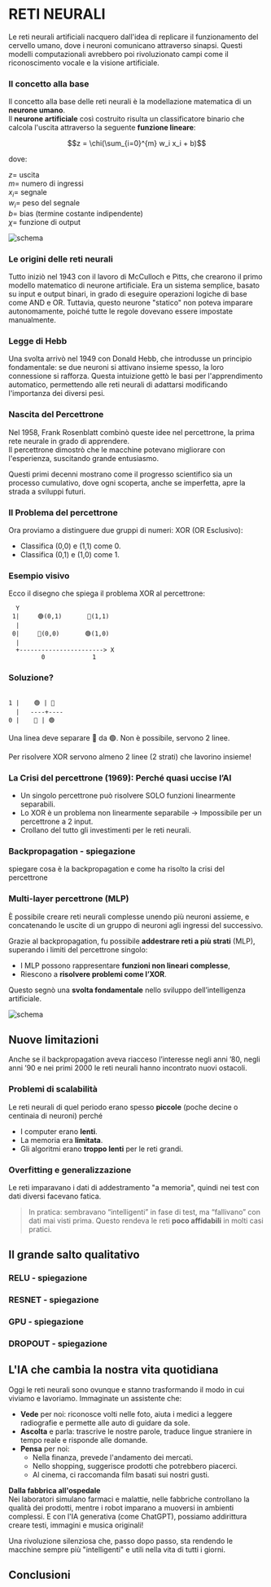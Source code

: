 # RETI NEURALI
Le reti neurali artificiali nacquero dall'idea di replicare il funzionamento del cervello umano, dove i neuroni comunicano attraverso sinapsi. Questi modelli computazionali avrebbero poi rivoluzionato campi come il riconoscimento vocale e la visione artificiale.
### Il concetto alla base
Il concetto alla base delle reti neurali è la modellazione matematica di un **neurone umano**.  
Il **neurone artificiale** così costruito risulta un classificatore binario che calcola l'uscita attraverso la seguente **funzione lineare**:  

$$z = \chi(\sum_{i=0}^{m} w_i x_i + b)$$

dove:  

$z =$ uscita  
$m =$ numero di ingressi  
$x_i =$ segnale  
$w_i =$ peso del segnale  
$b =$ bias (termine costante indipendente)  
$\chi =$ funzione di output  

![schema](https://github.com/campionl/dl/blob/ac/images/percettrone.jpg)


### Le origini delle reti neurali
Tutto iniziò nel 1943 con il lavoro di McCulloch e Pitts, che crearono il primo modello matematico di neurone artificiale. Era un sistema semplice, basato su input e output binari, in grado di eseguire operazioni logiche di base come AND e OR. Tuttavia, questo neurone "statico" non poteva imparare autonomamente, poiché tutte le regole dovevano essere impostate manualmente.

### Legge di Hebb
Una svolta arrivò nel 1949 con Donald Hebb, che introdusse un principio fondamentale: se due neuroni si attivano insieme spesso, la loro connessione si rafforza. Questa intuizione gettò le basi per l'apprendimento automatico, permettendo alle reti neurali di adattarsi modificando l'importanza dei diversi pesi.

### Nascita del Percettrone
Nel 1958, Frank Rosenblatt combinò queste idee nel percettrone, la prima rete neurale in grado di apprendere.  
Il percettrone dimostrò che le macchine potevano migliorare con l'esperienza, suscitando grande entusiasmo.

Questi primi decenni mostrano come il progresso scientifico sia un processo cumulativo, dove ogni scoperta, anche se imperfetta, apre la strada a sviluppi futuri.
### Il Problema del percettrone
Ora proviamo a distinguere due gruppi di numeri:
XOR (OR Esclusivo):
- Classifica (0,0) e (1,1) come 0.
- Classifica (0,1) e (1,0) come 1.
### Esempio visivo
Ecco il disegno che spiega il problema XOR al percettrone:

```
  Y 
 1|     🟢(0,1)       🔴(1,1)
  |
 0|     🔴(0,0)       🟢(1,0)
  |
  +-----------------------> X
         0             1
```

### Soluzione?
```
       
1 |    🟢 | 🔴
  |   ----+----
0 |    🔴 | 🟢
```
Una linea deve separare 🔴 da 🟢. Non è possibile, servono 2 linee.

Per risolvere XOR servono almeno 2 linee (2 strati) che lavorino insieme!

### La Crisi del percettrone (1969): Perché quasi uccise l’AI
- Un singolo percettrone può risolvere SOLO funzioni linearmente separabili.
- Lo XOR è un problema non linearmente separabile → Impossibile per un percettrone a 2 input.
- Crollano del tutto gli investimenti per le reti neurali.

### Backpropagation - spiegazione
spiegare cosa è la backpropagation e come ha risolto la crisi del percettrone
### ️Multi-layer percettrone (MLP)
È possibile creare reti neurali complesse unendo più neuroni assieme, e concatenando le uscite di un gruppo di neuroni agli ingressi del successivo.  

Grazie al backpropagation, fu possibile **addestrare reti a più strati** (MLP), superando i limiti del percettrone singolo:

* I MLP possono rappresentare **funzioni non lineari complesse**,
* Riescono a **risolvere problemi come l’XOR**.

Questo segnò una **svolta fondamentale** nello sviluppo dell’intelligenza artificiale.

![schema](https://github.com/campionl/dl/blob/ac/images/nodeNeural.jpg)  

## Nuove limitazioni
Anche se il backpropagation aveva riacceso l’interesse negli anni ’80, negli anni ’90 e nei primi 2000 le reti neurali hanno incontrato nuovi ostacoli.

### Problemi di scalabilità
Le reti neurali di quel periodo erano spesso **piccole** (poche decine o centinaia di neuroni) perché
  - I computer erano **lenti**.
  - La memoria era **limitata**.
  - Gli algoritmi erano **troppo lenti** per le reti grandi.

### Overfitting e generalizzazione
Le reti imparavano i dati di addestramento "a memoria", quindi nei test con dati diversi facevano fatica.  

> In pratica: sembravano “intelligenti” in fase di test, ma “fallivano” con dati mai visti prima. Questo rendeva le reti **poco affidabili** in molti casi pratici.

## Il grande salto qualitativo
### RELU - spiegazione

### RESNET - spiegazione

### GPU - spiegazione

### DROPOUT - spiegazione

## L'IA che cambia la nostra vita quotidiana  

Oggi le reti neurali sono ovunque e stanno trasformando il modo in cui viviamo e lavoriamo. Immaginate un assistente che:  

- **Vede** per noi: riconosce volti nelle foto, aiuta i medici a leggere radiografie e permette alle auto di guidare da sole.  
- **Ascolta** e parla: trascrive le nostre parole, traduce lingue straniere in tempo reale e risponde alle domande.  
- **Pensa** per noi:  
  - Nella finanza, prevede l'andamento dei mercati.  
  - Nello shopping, suggerisce prodotti che potrebbero piacerci.  
  - Al cinema, ci raccomanda film basati sui nostri gusti.  

**Dalla fabbrica all'ospedale**  
Nei laboratori simulano farmaci e malattie, nelle fabbriche controllano la qualità dei prodotti, mentre i robot imparano a muoversi in ambienti complessi. E con l'IA generativa (come ChatGPT), possiamo addirittura creare testi, immagini e musica originali!  

Una rivoluzione silenziosa che, passo dopo passo, sta rendendo le macchine sempre più "intelligenti" e utili nella vita di tutti i giorni. 

## Conclusioni
